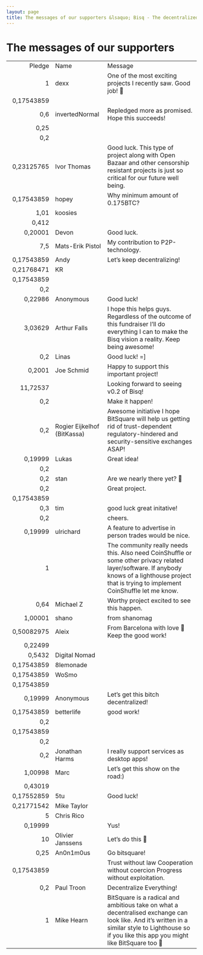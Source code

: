 ```yaml
---
layout: page
title: The messages of our supporters &lsaquo; Bisq - The decentralized Bitcoin exchange
---
```

<h1>The messages of our supporters</h1>

<table cellspacing="0" border="0">
  <colgroup span="2" width="192"></colgroup>
  <colgroup width="1319"></colgroup>
  <tr>
    <td align="right">Pledge</td>
    <td align="left">Name</td>
    <td align="left">Message</td>
  </tr>
  <tr>
    <td height="19" align="right" sdval="1" sdnum="3079;">1</td>
    <td align="left">dexx</td>
    <td align="left">One of the most exciting projects I recently saw. Good job! 🙂</td>
  </tr>
  <tr>
    <td height="19" align="right" sdval="0,17543859" sdnum="3079;">0,17543859</td>
    <td align="left"></td>
    <td align="left"></td>
  </tr>
  <tr>
    <td height="19" align="right" sdval="0,6" sdnum="3079;">0,6</td>
    <td align="left">invertedNormal</td>
    <td align="left">Repledged more as promised. Hope this succeeds!</td>
  </tr>
  <tr>
    <td height="19" align="right" sdval="0,25" sdnum="3079;">0,25</td>
    <td align="left"></td>
    <td align="left"></td>
  </tr>
  <tr>
    <td height="19" align="right" sdval="0,2" sdnum="3079;">0,2</td>
    <td align="left"></td>
    <td align="left"></td>
  </tr>
  <tr>
    <td height="19" align="right" sdval="0,23125765" sdnum="3079;">0,23125765</td>
    <td align="left">Ivor Thomas</td>
    <td align="left">Good luck. This type of project along with Open Bazaar and other censorship resistant projects is just so critical for our future well being.</td>
  </tr>
  <tr>
    <td height="19" align="right" sdval="0,17543859" sdnum="3079;">0,17543859</td>
    <td align="left">hopey</td>
    <td align="left">Why minimum amount of 0.175BTC?</td>
  </tr>
  <tr>
    <td height="19" align="right" sdval="1,01" sdnum="3079;">1,01</td>
    <td align="left">koosies</td>
    <td align="left"></td>
  </tr>
  <tr>
    <td height="19" align="right" sdval="0,412" sdnum="3079;">0,412</td>
    <td align="left"></td>
    <td align="left"></td>
  </tr>
  <tr>
    <td height="19" align="right" sdval="0,20001" sdnum="3079;">0,20001</td>
    <td align="left">Devon</td>
    <td align="left">Good luck.</td>
  </tr>
  <tr>
    <td height="19" align="right" sdval="7,5" sdnum="3079;">7,5</td>
    <td align="left">Mats-Erik Pistol</td>
    <td align="left">My contribution to P2P-technology.</td>
  </tr>
  <tr>
    <td height="19" align="right" sdval="0,17543859" sdnum="3079;">0,17543859</td>
    <td align="left">Andy</td>
    <td align="left">Let&#8217;s keep decentralizing!</td>
  </tr>
  <tr>
    <td height="19" align="right" sdval="0,21768471" sdnum="3079;">0,21768471</td>
    <td align="left">KR</td>
    <td align="left"></td>
  </tr>
  <tr>
    <td height="19" align="right" sdval="0,17543859" sdnum="3079;">0,17543859</td>
    <td align="left"></td>
    <td align="left"></td>
  </tr>
  <tr>
    <td height="19" align="right" sdval="0,2" sdnum="3079;">0,2</td>
    <td align="left"></td>
    <td align="left"></td>
  </tr>
  <tr>
    <td height="19" align="right" sdval="0,22986" sdnum="3079;">0,22986</td>
    <td align="left">Anonymous</td>
    <td align="left">Good luck!</td>
  </tr>
  <tr>
    <td height="19" align="right" sdval="3,03629" sdnum="3079;">3,03629</td>
    <td align="left">Arthur Falls</td>
    <td align="left">I hope this helps guys. Regardless of the outcome of this fundraiser I&#8217;ll do everything I can to make the Bisq vision a reality. Keep being awesome!</td>
  </tr>
  <tr>
    <td height="19" align="right" sdval="0,2" sdnum="3079;">0,2</td>
    <td align="left">Linas</td>
    <td align="left">Good luck! =]</td>
  </tr>
  <tr>
    <td height="19" align="right" sdval="0,2001" sdnum="3079;">0,2001</td>
    <td align="left">Joe Schmid</td>
    <td align="left">Happy to support this important project!</td>
  </tr>
  <tr>
    <td height="19" align="right" sdval="11,72537" sdnum="3079;">11,72537</td>
    <td align="left"></td>
    <td align="left">Looking forward to seeing v0.2 of Bisq!</td>
  </tr>
  <tr>
    <td height="19" align="right" sdval="0,2" sdnum="3079;">0,2</td>
    <td align="left"></td>
    <td align="left">Make it happen!</td>
  </tr>
  <tr>
    <td height="19" align="right" sdval="0,2" sdnum="3079;">0,2</td>
    <td align="left">Rogier Eijkelhof (BitKassa)</td>
    <td align="left">Awesome initiative I hope BitSquare will help us getting rid of trust-dependent regulatory-hindered and security-sensitive exchanges ASAP!</td>
  </tr>
  <tr>
    <td height="19" align="right" sdval="0,19999" sdnum="3079;">0,19999</td>
    <td align="left">Lukas</td>
    <td align="left">Great idea!</td>
  </tr>
  <tr>
    <td height="19" align="right" sdval="0,2" sdnum="3079;">0,2</td>
    <td align="left"></td>
    <td align="left"></td>
  </tr>
  <tr>
    <td height="19" align="right" sdval="0,2" sdnum="3079;">0,2</td>
    <td align="left">stan</td>
    <td align="left">Are we nearly there yet? 🙂</td>
  </tr>
  <tr>
    <td height="19" align="right" sdval="0,2" sdnum="3079;">0,2</td>
    <td align="left"></td>
    <td align="left">Great project.</td>
  </tr>
  <tr>
    <td height="19" align="right" sdval="0,17543859" sdnum="3079;">0,17543859</td>
    <td align="left"></td>
    <td align="left"></td>
  </tr>
  <tr>
    <td height="19" align="right" sdval="0,3" sdnum="3079;">0,3</td>
    <td align="left">tim</td>
    <td align="left">good luck great initative!</td>
  </tr>
  <tr>
    <td height="19" align="right" sdval="0,2" sdnum="3079;">0,2</td>
    <td align="left"></td>
    <td align="left">cheers.</td>
  </tr>
  <tr>
    <td height="19" align="right" sdval="0,19999" sdnum="3079;">0,19999</td>
    <td align="left">ulrichard</td>
    <td align="left">A feature to advertise in person trades would be nice.</td>
  </tr>
  <tr>
    <td height="19" align="right" sdval="1" sdnum="3079;">1</td>
    <td align="left"></td>
    <td align="left">The community really needs this. Also need CoinShuffle or some other privacy related layer/software. If anybody knows of a lighthouse project that is trying to implement CoinShuffle let me know.</td>
  </tr>
  <tr>
    <td height="19" align="right" sdval="0,64" sdnum="3079;">0,64</td>
    <td align="left">Michael Z</td>
    <td align="left">Worthy project excited to see this happen.</td>
  </tr>
  <tr>
    <td height="19" align="right" sdval="1,00001" sdnum="3079;">1,00001</td>
    <td align="left">shano</td>
    <td align="left">from shanomag</td>
  </tr>
  <tr>
    <td height="19" align="right" sdval="0,50082975" sdnum="3079;">0,50082975</td>
    <td align="left">Aleix</td>
    <td align="left">From Barcelona with love 🙂 Keep the good work!</td>
  </tr>
  <tr>
    <td height="19" align="right" sdval="0,22499" sdnum="3079;">0,22499</td>
    <td align="left"></td>
    <td align="left"></td>
  </tr>
  <tr>
    <td height="19" align="right" sdval="0,5432" sdnum="3079;">0,5432</td>
    <td align="left">Digital Nomad</td>
    <td align="left"></td>
  </tr>
  <tr>
    <td height="19" align="right" sdval="0,17543859" sdnum="3079;">0,17543859</td>
    <td align="left">8lemonade</td>
    <td align="left"></td>
  </tr>
  <tr>
    <td height="19" align="right" sdval="0,17543859" sdnum="3079;">0,17543859</td>
    <td align="left">WoSmo</td>
    <td align="left"></td>
  </tr>
  <tr>
    <td height="19" align="right" sdval="0,17543859" sdnum="3079;">0,17543859</td>
    <td align="left"></td>
    <td align="left"></td>
  </tr>
  <tr>
    <td height="19" align="right" sdval="0,19999" sdnum="3079;">0,19999</td>
    <td align="left">Anonymous</td>
    <td align="left">Let&#8217;s get this bitch decentralized!</td>
  </tr>
  <tr>
    <td height="19" align="right" sdval="0,17543859" sdnum="3079;">0,17543859</td>
    <td align="left">betterlife</td>
    <td align="left">good work!</td>
  </tr>
  <tr>
    <td height="19" align="right" sdval="0,2" sdnum="3079;">0,2</td>
    <td align="left"></td>
    <td align="left"></td>
  </tr>
  <tr>
    <td height="19" align="right" sdval="0,17543859" sdnum="3079;">0,17543859</td>
    <td align="left"></td>
    <td align="left"></td>
  </tr>
  <tr>
    <td height="19" align="right" sdval="0,2" sdnum="3079;">0,2</td>
    <td align="left"></td>
    <td align="left"></td>
  </tr>
  <tr>
    <td height="19" align="right" sdval="0,2" sdnum="3079;">0,2</td>
    <td align="left">Jonathan Harms</td>
    <td align="left">I really support services as desktop apps!</td>
  </tr>
  <tr>
    <td height="19" align="right" sdval="1,00998" sdnum="3079;">1,00998</td>
    <td align="left">Marc</td>
    <td align="left">Let&#8217;s get this show on the road:)</td>
  </tr>
  <tr>
    <td height="19" align="right" sdval="0,43019" sdnum="3079;">0,43019</td>
    <td align="left"></td>
    <td align="left"></td>
  </tr>
  <tr>
    <td height="19" align="right" sdval="0,17552859" sdnum="3079;">0,17552859</td>
    <td align="left">5tu</td>
    <td align="left">Good luck!</td>
  </tr>
  <tr>
    <td height="19" align="right" sdval="0,21771542" sdnum="3079;">0,21771542</td>
    <td align="left">Mike Taylor</td>
    <td align="left"></td>
  </tr>
  <tr>
    <td height="19" align="right" sdval="5" sdnum="3079;">5</td>
    <td align="left">Chris Rico</td>
    <td align="left"></td>
  </tr>
  <tr>
    <td height="19" align="right" sdval="0,19999" sdnum="3079;">0,19999</td>
    <td align="left"></td>
    <td align="left">Yus!</td>
  </tr>
  <tr>
    <td height="19" align="right" sdval="10" sdnum="3079;">10</td>
    <td align="left">Olivier Janssens</td>
    <td align="left">Let&#8217;s do this 🙂</td>
  </tr>
  <tr>
    <td height="19" align="right" sdval="0,25" sdnum="3079;">0,25</td>
    <td align="left">An0n1m0us</td>
    <td align="left">Go bitsquare!</td>
  </tr>
  <tr>
    <td height="19" align="right" sdval="0,17543859" sdnum="3079;">0,17543859</td>
    <td align="left"></td>
    <td align="left">Trust without law Cooperation without coercion Progress without exploitation.</td>
  </tr>
  <tr>
    <td height="19" align="right" sdval="0,2" sdnum="3079;">0,2</td>
    <td align="left">Paul Troon</td>
    <td align="left">Decentralize Everything!</td>
  </tr>
  <tr>
    <td height="19" align="right" sdval="1" sdnum="3079;">1</td>
    <td align="left">Mike Hearn</td>
    <td align="left">BitSquare is a radical and ambitious take on what a decentralised exchange can look like. And it&#8217;s written in a similar style to Lighthouse so if you like this app you might like BitSquare too 🙂</td>
  </tr>
</table>
